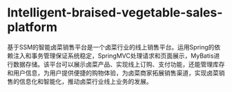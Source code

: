 # Intelligent-braised-vegetable-sales-platform
基于SSM的智能卤菜销售平台是一个卤菜行业的线上销售平台。运用Spring的依赖注入和事务管理保证系统稳定，SpringMVC处理请求和页面展示，MyBatis进行数据存储。该平台可以展示卤菜产品、实现线上订购、支付功能，还能管理库存和用户信息，为用户提供便捷的购物体验，为卤菜商家拓展销售渠道，实现卤菜销售的信息化和智能化，推动卤菜行业线上业务的发展。
